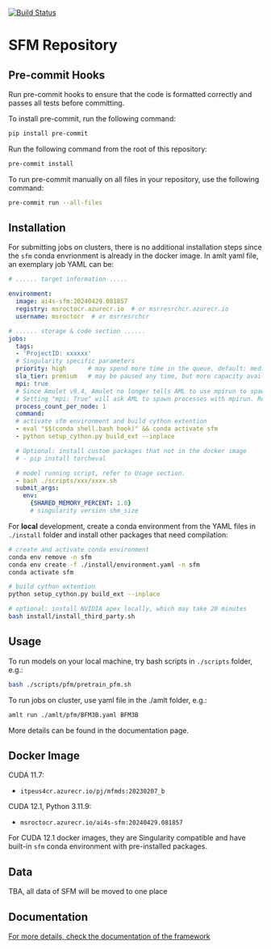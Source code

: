 [![Build Status](https://dev.azure.com/AI4ScienceSFM/SFM_framework/_apis/build/status%2FPython%20Unit%20Tests?branchName=main)](https://dev.azure.com/AI4ScienceSFM/SFM_framework/_build/latest?definitionId=1&branchName=main)

# SFM Repository


## Pre-commit Hooks
Run pre-commit hooks to ensure that the code is formatted correctly and passes all tests before committing.

To install pre-commit, run the following command:

```bash
pip install pre-commit
```

Run the following command from the root of this repository:

```bash
pre-commit install
```

To run pre-commit manually on all files in your repository, use the following command:

```bash
pre-commit run --all-files
```

## Installation

For submitting jobs on clusters, there is no additional installation steps since the `sfm` conda envrionment is already in the docker image. In amlt yaml file, an exemplary job YAML can be:

```yaml
# ...... target information .....

environment:
  image: ai4s-sfm:20240429.081857
  registry: msroctocr.azurecr.io  # or msrresrchcr.azurecr.io
  username: msroctocr  # or msrresrchcr

# ...... storage & code section ......
jobs:
  tags:
  - 'ProjectID: xxxxxx'
  # Singularity specific parameters
  priority: high      # may spend more time in the queue, default: medium
  sla_tier: premium   # may be paused any time, but more capacity available
  mpi: true
  # Since Amulet v9.4, Amulet no longer tells AML to use mpirun to spawn processes by default
  # Setting "mpi: True" will ask AML to spawn processes with mpirun. Requires openmpi installed in the image.
  process_count_per_node: 1
  command:
  # activate sfm environment and build cython extention
  - eval "$$(conda shell.bash hook)" && conda activate sfm
  - python setup_cython.py build_ext --inplace

  # Optional: install custom packages that not in the docker image
  # - pip install torcheval

  # model running script, refer to Usage section.
  - bash ./scripts/xxx/xxxx.sh
  submit_args:
    env:
      {SHARED_MEMORY_PERCENT: 1.0}
      # singularity version shm_size
```


For **local** development, create a conda environment from the YAML files in `./install` folder and install other packages that need compilation:

```bash
# create and activate conda environment
conda env remove -n sfm
conda env create -f ./install/environment.yaml -n sfm
conda activate sfm

# build cython extention
python setup_cython.py build_ext --inplace

# optional: install NVIDIA apex locally, which may take 20 minutes
bash install/install_third_party.sh
```


## Usage

To run models on your local machine, try bash scripts in `./scripts` folder, e.g.:

```bash
bash ./scripts/pfm/pretrain_pfm.sh
```

To run jobs on cluster, use yaml file in the ./amlt folder, e.g.:

```bash
amlt run ./amlt/pfm/BFM3B.yaml BFM3B
```

More details can be found in the documentation page.

## Docker Image
CUDA 11.7:
- `itpeus4cr.azurecr.io/pj/mfmds:20230207_b`

CUDA 12.1, Python 3.11.9:
 - `msroctocr.azurecr.io/ai4s-sfm:20240429.081857`

For CUDA 12.1 docker images, they are Singularity compatible and have built-in `sfm` conda environment with pre-installed packages.


## Data

TBA, all data of SFM will be moved to one place

## Documentation

[ For more details, check the documentation of the framework](https://aka.ms/A4SFramework)
